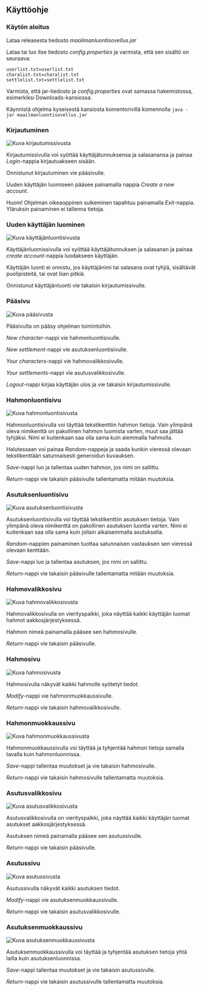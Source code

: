 ## Käyttöohje
### Käytön aloitus
Lataa releasesta tiedosto *maailmanluontisovellus.jar*

Lataa tai luo itse tiedosto *config.properties* ja varmista, että sen sisältö on seuraava:
```
userlist.txt=userlist.txt
charalist.txt=charalist.txt
settlelist.txt=settlelist.txt
```

Varmista, että jar-tiedosto ja *config.properties* ovat samassa hakemistossa, esimerkiksi Downloads-kansiossa.

Käynnistä ohjelma kyseisestä kansiosta komentorivillä komennolla `java -jar maailmanluontisovellus.jar`

### Kirjautuminen

![Kuva kirjautumissivusta](https://github.com/luuranko/ot-harjoitustyo/blob/master/dokumentaatio/kirjautumissivu.png)

Kirjautumissivulla voi syöttää käyttäjätunnuksensa ja salasanansa ja painaa *Login*-nappia kirjautuakseen sisään.

Onnistunut kirjautuminen vie pääsivulle.

Uuden käyttäjän luomiseen pääsee painamalla nappia *Create a new account*.

Huom! Ohjelman oikeaoppinen sulkeminen tapahtuu painamalla *Exit*-nappia. Yläruksin painaminen ei tallenna tietoja.

### Uuden käyttäjän luominen

![Kuva käyttäjänluontisivusta](https://github.com/luuranko/ot-harjoitustyo/blob/master/dokumentaatio/kayttajanluontisivu.png)

Käyttäjänluomissivulla voi syöttää käyttäjätunnuksen ja salasanan ja painaa *create account*-nappia luodakseen käyttäjän.

Käyttäjän luonti ei onnistu, jos käyttäjänimi tai salasana ovat tyhjiä, sisältävät puolipisteitä, tai ovat liian pitkiä.

Onnistunut käyttäjänluonti vie takaisin kirjautumissivulle.

### Pääsivu

![Kuva pääsivusta](https://github.com/luuranko/ot-harjoitustyo/blob/master/dokumentaatio/paasivu.png)

Pääsivulta on pääsy ohjelman toimintoihin.

*New character*-nappi vie hahmonluontisivulle.

*New settlement*-nappi vie asutuksenluontisivulle.

*Your characters*-nappi vie hahmovalikkosivulle.

*Your settlements*-nappi vie asutusvalikkosivulle.

*Logout*-nappi kirjaa käyttäjän ulos ja vie takaisin kirjautumissivulle.

### Hahmonluontisivu

![Kuva hahmonluontisivusta](https://github.com/luuranko/ot-harjoitustyo/blob/master/dokumentaatio/hahmonluontisivu.png)

Hahmonluontisivulla voi täyttää tekstikenttiin hahmon tietoja. Vain ylimpänä oleva nimikenttä on pakollinen hahmon luomista varten, muut saa jättää tyhjäksi. Nimi ei kuitenkaan saa olla sama kuin aiemmalla hahmolla.

Halutessaan voi painaa *Random*-nappeja ja saada kunkin vieressä olevaan tekstikenttään satunnaisesti generoidun kuvauksen.

*Save*-nappi luo ja tallentaa uuden hahmon, jos nimi on sallittu.

*Return*-nappi vie takaisin pääsivulle tallentamatta mitään muutoksia.

### Asutuksenluontisivu

![Kuva asutuksenluontisivusta](https://github.com/luuranko/ot-harjoitustyo/blob/master/dokumentaatio/asutuksenluontisivu.png)

Asutuksenluontisivulla voi täyttää tekstikenttiin asutuksen tietoja. Vain ylimpänä oleva nimikenttä on pakollinen asutuksen luontia varten. Nimi ei kuitenkaan saa olla sama kuin jollain aikaisemmalla asutuksella.

*Random*-nappien painaminen tuottaa satunnaisen vastauksen sen vieressä olevaan kenttään.

*Save*-nappi luo ja tallentaa asutuksen, jos nimi on sallittu.

*Return*-nappi vie takaisin pääsivulle tallentamatta mitään muutoksia.

### Hahmovalikkosivu

![Kuva hahmovalikkosivusta](https://github.com/luuranko/ot-harjoitustyo/blob/master/dokumentaatio/hahmovalikkosivu.png)

Hahmovalikkosivulla on vierityspalkki, joka näyttää kaikki käyttäjän luomat hahmot aakkosjärjestyksessä.

Hahmon nimeä painamalla pääsee sen hahmosivulle.

*Return*-nappi vie takaisin pääsivulle.

### Hahmosivu

![Kuva hahmosivusta](https://github.com/luuranko/ot-harjoitustyo/blob/master/dokumentaatio/hahmosivu.png)

Hahmosivulla näkyvät kaikki hahmolle syötetyt tiedot.

*Modify*-nappi vie hahmonmuokkaussivulle.

*Return*-nappi vie takaisin hahmovalikkosivulle.

### Hahmonmuokkaussivu

![Kuva hahmonmuokkaussivusta](https://github.com/luuranko/ot-harjoitustyo/blob/master/dokumentaatio/hahmonmuokkaussivu.png)

Hahmonmuokkaussivulla voi täyttää ja tyhjentää hahmon tietoja samalla tavalla kuin hahmonluonnissa.

*Save*-nappi tallentaa muutokset ja vie takaisin hahmosivulle.

*Return*-nappi vie takaisin hahmosivulle tallentamatta muutoksia.

### Asutusvalikkosivu

![Kuva asutusvalikkosivusta](https://github.com/luuranko/ot-harjoitustyo/blob/master/dokumentaatio/asutusvalikkosivu.png)

Asutusvalikkosivulla on vierityspalkki, joka näyttää kaikki käyttäjän luomat asutukset aakkosjärjestyksessä.

Asutuksen nimeä painamalla pääsee sen asutussivulle.

*Return*-nappi vie takaisin pääsivulle.

### Asutussivu

![Kuva asutussivusta](https://github.com/luuranko/ot-harjoitustyo/blob/master/dokumentaatio/asutussivu.png)

Asutussivulla näkyvät kaikki asutuksen tiedot.

*Modify*-nappi vie asutuksenmuokkaussivulle.

*Return*-nappi vie takaisin asutusvalikkosivulle.

### Asutuksenmuokkaussivu

![Kuva asutuksenmuokkaussivusta](https://github.com/luuranko/ot-harjoitustyo/blob/master/dokumentaatio/asutuksenmuokkaussivu.png)

Asutuksenmuokkaussivulla voi täyttää ja tyhjentää asutuksen tietoja yhtä lailla kuin asutuksenluonnissa.

*Save*-nappi tallentaa muutokset ja vie takaisin asutussivulle.

*Return*-nappi vie takaisin asutussivulle tallentamatta muutoksia.
